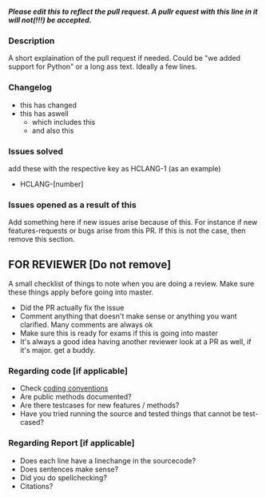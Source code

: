 _**Please edit this to reflect the pull request. A pullr equest with this line in it will not(!!!) be accepted.**_
### Description
A short explaination of the pull request if needed. Could be "we added support for Python" or a long ass text. Ideally a few lines.

### Changelog
 - this has changed
 - this has aswell 
   - which includes this
   - and also this

### Issues solved 
add these with the respective key as HCLANG-1 (as an example)
 - HCLANG-[number]

### Issues opened as a result of this 
Add something here if new issues arise because of this. For instance if new features-requests or bugs arise from this PR. If this is not the case, then remove this section.

## FOR REVIEWER [Do not remove]
A small checklist of things to note when you are doing a review. Make sure these things apply before going into master.
 - Did the PR actually fix the issue
 - Comment anything that doesn't make sense or anything you want clarified. Many comments are always ok
 - Make sure this is ready for exams if this is going into master
 - It's always a good idea having another reviewer look at a PR as well, if it's major. get a buddy.

### Regarding code [if applicable]
- Check [coding conventions](https://kotlinlang.org/docs/reference/coding-conventions.html)
- Are public methods documented? 
- Are there testcases for new features / methods?
- Have you tried running the source and tested things that cannot be test-cased?

### Regarding Report [if applicable]
- Does each line have a linechange in the sourcecode?
- Does sentences make sense?
- Did you do spellchecking?
- Citations?
